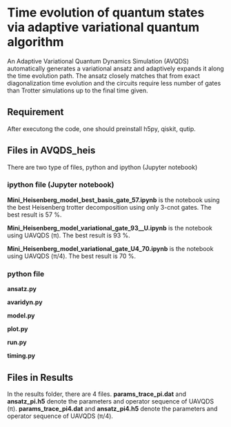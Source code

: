 # Time evolution of quantum states via adaptive variational quantum algorithm

An Adaptive Variational Quantum Dynamics Simulation (AVQDS) automatically generates a variational ansatz and adaptively expands it along the time evolution path. The ansatz closely matches that from exact diagonalization time evolution and the circuits require less number of gates than Trotter simulations up to the final time given.


## Requirement

After executong the code, one should preinstall h5py, qiskit, qutip.

## Files in AVQDS_heis

There are two type of files, python and ipython (Jupyter notebook)

### ipython file (Jupyter notebook)

**Mini_Heisenberg_model_best_basis_gate_57.ipynb** is the notebook using the best Heisenberg trotter decomposition using only 3-cnot gates. The best result is 57 %.

**Mini_Heisenberg_model_variational_gate_93__U.ipynb** is the notebook using UAVQDS (π). The best result is 93 %.

**Mini_Heisenberg_model_variational_gate_U4_70.ipynb** is the notebook using UAVQDS (π/4). The best result is 70 %.

### python file

**ansatz.py**

**avaridyn.py**

**model.py**

**plot.py**

**run.py**

**timing.py**

## Files in Results 

In the results folder, there are 4 files. **params_trace_pi.dat** and **ansatz_pi.h5**
denote the parameters and operator sequence of UAVQDS (π). **params_trace_pi4.dat**
and **ansatz_pi4.h5** denote the parameters and operator sequence of UAVQDS (π/4).



